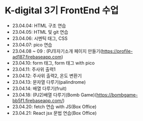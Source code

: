 # K-digital 3기 FrontEnd 수업 
+ 23.04.04: HTML 구조 연습
+ 23.04.05: HTML 및 git 연습
+ 23.04.06: 시멘틱 태그, CSS
+ 23.04.07: pico 연습
+ 23.04.08 ~ 09 : (PJ1)자기소개 페이지 만들기(https://profile-ad187.firebaseapp.com)
+ 23.04.10: form 태그, form 태그 with pico
+ 23.04.11: 주사위 출력1
+ 23.04.12: 주사위 출력2, 온도 변환기
+ 23.04.13: 문자열 다루기(palindrome)
+ 23.04.14: 배열 다루기(fruit)
+ 23.04.18: (PJ2)배열 다루기(Bomb Game)(https://bombgame-bb5f1.firebaseapp.com/)
+ 23.04.20: fetch 연습 with JS(Box Office)
+ 23.04.21: React jsx 문법 연습(Box Office)
